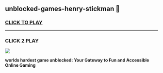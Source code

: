 
## unblocked-games-henry-stickman 👋
<h3>
<a href="https://premium.freeplayer.one?title=unblocked-games-henry-stickman&ref=14F">CLICK TO PLAY</a></h3>
<hr>

<h3>
<a href="https://premium.freeplayer.one?title=unblocked-games-henry-stickman&ref=14F">CLICK 2 PLAY</a>
  
</h3>

<a href="https://premium.freeplayer.one?title=unblocked-games-henry-stickman&ref=12F/"><img src="https://clearcache.store/games.png"></a>


**worlds hardest game unblocked: Your Gateway to Fun and Accessible Online Gaming**
